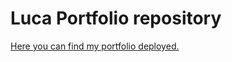 # Luca Portfolio repository

<a href="https://luca-liver-portfolio.netlify.app/">Here you can find my portfolio deployed.</a>

